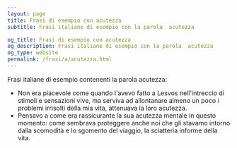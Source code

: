 ```yaml
---
layout: page
title: Frasi di esempio con acutezza 
subtitle: Frasi italiane di esempio con la parola  acutezza

og_title: Frasi di esempio con acutezza 
og_description: Frasi italiane di esempio con la parola  acutezza
og_type: website
permalink: /frasi/a/acutezza.html
---
```


Frasi italiane di esempio contenenti la parola acutezza:


- Non era piacevole come quando l'avevo fatto a Lesvos nell'intreccio di stimoli e sensazioni vive, ma serviva ad allontanare almeno un poco i problemi irrisolti della mia vita, attenuava la loro acutezza.
- Pensavo a come era rassicurante la sua acutezza mentale in questo momento: come sembrava proteggere anche noi che gli stavamo intorno dalla scomodità e lo sgomento del viaggio, la sciatteria informe della vita.
